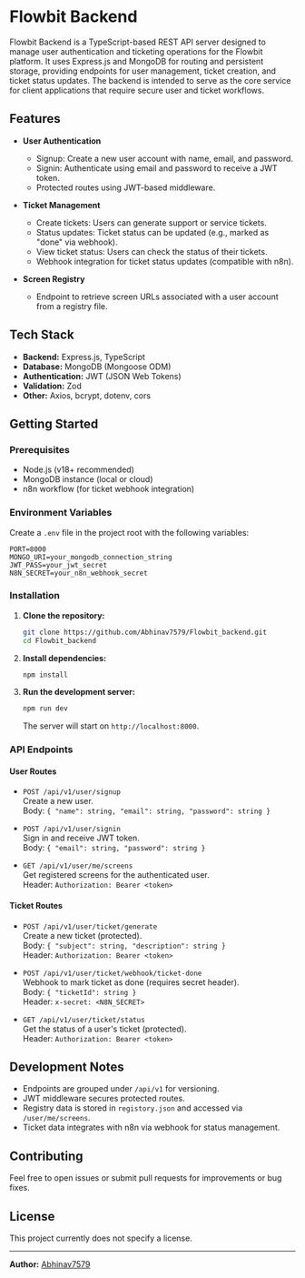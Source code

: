 # Flowbit Backend

Flowbit Backend is a TypeScript-based REST API server designed to manage user authentication and ticketing operations for the Flowbit platform. It uses Express.js and MongoDB for routing and persistent storage, providing endpoints for user management, ticket creation, and ticket status updates. The backend is intended to serve as the core service for client applications that require secure user and ticket workflows.

## Features

- **User Authentication**
  - Signup: Create a new user account with name, email, and password.
  - Signin: Authenticate using email and password to receive a JWT token.
  - Protected routes using JWT-based middleware.

- **Ticket Management**
  - Create tickets: Users can generate support or service tickets.
  - Status updates: Ticket status can be updated (e.g., marked as "done" via webhook).
  - View ticket status: Users can check the status of their tickets.
  - Webhook integration for ticket status updates (compatible with n8n).

- **Screen Registry**
  - Endpoint to retrieve screen URLs associated with a user account from a registry file.

## Tech Stack

- **Backend:** Express.js, TypeScript
- **Database:** MongoDB (Mongoose ODM)
- **Authentication:** JWT (JSON Web Tokens)
- **Validation:** Zod
- **Other:** Axios, bcrypt, dotenv, cors

## Getting Started

### Prerequisites

- Node.js (v18+ recommended)
- MongoDB instance (local or cloud)
- n8n workflow (for ticket webhook integration)

### Environment Variables

Create a `.env` file in the project root with the following variables:

```
PORT=8000
MONGO_URI=your_mongodb_connection_string
JWT_PASS=your_jwt_secret
N8N_SECRET=your_n8n_webhook_secret
```

### Installation

1. **Clone the repository:**
   ```sh
   git clone https://github.com/Abhinav7579/Flowbit_backend.git
   cd Flowbit_backend
   ```

2. **Install dependencies:**
   ```sh
   npm install
   ```

3. **Run the development server:**
   ```sh
   npm run dev
   ```
   The server will start on `http://localhost:8000`.

### API Endpoints

#### User Routes

- `POST /api/v1/user/signup`  
  Create a new user.  
  Body: `{ "name": string, "email": string, "password": string }`

- `POST /api/v1/user/signin`  
  Sign in and receive JWT token.  
  Body: `{ "email": string, "password": string }`

- `GET /api/v1/user/me/screens`  
  Get registered screens for the authenticated user.  
  Header: `Authorization: Bearer <token>`

#### Ticket Routes

- `POST /api/v1/user/ticket/generate`  
  Create a new ticket (protected).  
  Body: `{ "subject": string, "description": string }`  
  Header: `Authorization: Bearer <token>`

- `POST /api/v1/user/ticket/webhook/ticket-done`  
  Webhook to mark ticket as done (requires secret header).  
  Body: `{ "ticketId": string }`  
  Header: `x-secret: <N8N_SECRET>`

- `GET /api/v1/user/ticket/status`  
  Get the status of a user's ticket (protected).  
  Header: `Authorization: Bearer <token>`

## Development Notes

- Endpoints are grouped under `/api/v1` for versioning.
- JWT middleware secures protected routes.
- Registry data is stored in `registory.json` and accessed via `/user/me/screens`.
- Ticket data integrates with n8n via webhook for status management.

## Contributing

Feel free to open issues or submit pull requests for improvements or bug fixes.

## License

This project currently does not specify a license.

---

**Author:** [Abhinav7579](https://github.com/Abhinav7579)
